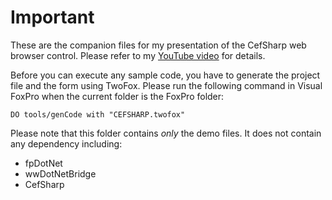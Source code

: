 # Important
These are the companion files for my presentation of the CefSharp web browser control. Please refer to my [YouTube video](https://www.youtube.com/watch?v=hf5pQKOb0n4_) for details.

Before you can execute any sample code, you have to generate the project file and the form using TwoFox. Please run the following command in Visual FoxPro when the current folder is the FoxPro folder:

```foxpro
DO tools/genCode with "CEFSHARP.twofox"
```
Please note that this folder contains _only_ the demo files. It does not contain any dependency including:

- fpDotNet
- wwDotNetBridge
- CefSharp